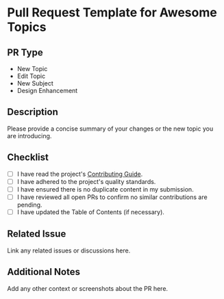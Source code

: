 # Pull Request Template for Awesome Topics

## PR Type
- New Topic
- Edit Topic
- New Subject
- Design Enhancement

## Description
Please provide a concise summary of your changes or the new topic you are introducing.

## Checklist
- [ ] I have read the project's [Contributing Guide](CONTRIBUTING.md).
- [ ] I have adhered to the project's quality standards.
- [ ] I have ensured there is no duplicate content in my submission.
- [ ] I have reviewed all open PRs to confirm no similar contributions are pending.
- [ ] I have updated the Table of Contents (if necessary).

## Related Issue
Link any related issues or discussions here.

## Additional Notes
Add any other context or screenshots about the PR here.
